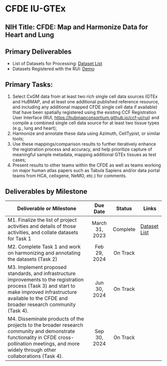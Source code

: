 # CFDE IU-GTEx
## NIH Title: CFDE: Map and Harmonize Data for Heart and Lung

## Primary Deliverables

- List of Datasets for Processing: [Dataset List](https://docs.google.com/spreadsheets/d/1HyUCq8n2zOozOck_Nvrp0RNd1TL4iK9I0C5cb9DuHhY/edit#gid=2095065964)
- Datasets Registered with the RUI: [Demo](https://hubmapconsortium.github.io/hra-gtex-pilot2/ccf-eui.html)

## Primary Tasks:

1. Select CxGM data from at least two rich single cell data sources (GTEx and HuBMAP, and at least one additional published reference resource, and including any additional mapped CFDE single cell data if available) that have been spatially registered using the existing CCF Registration User Interface (RUI, https://hubmapconsortium.github.io/ccf-ui/rui) and compile a combined single cell data source for at least two tissue types (e.g., lung and heart);
2. Harmonize and annotate these data using Azimuth, CellTypist, or similar tools;
3. Use these mappings/comparison results to further iteratively enhance the registration process and accuracy, and help prioritize capture of meaningful sample metadata, mapping additional GTEx tissues as test cases;
4. Present results to other teams within the CFDE  as well as teams working on major human atlas papers such as Tabula Sapiens and/or data portal teams from HCA, cellxgene, NeMO, etc.) for comments.

## Deliverables by Milestone

| Deliverable or Milestone | Due Date | Status | Links
|---|:-:|:-:|---|
| M1. Finalize the list of project activities and details of those activities, and collate datasets for Task 1 | March 31, 2023 | Complete | [Dataset List](https://docs.google.com/spreadsheets/d/1HyUCq8n2zOozOck_Nvrp0RNd1TL4iK9I0C5cb9DuHhY/edit#gid=2095065964) |
| M2. Complete Task 1 and work on harmonizing and annotating the datasets (Task 2) | Feb 29, 2024 | On Track | |
| M3. Implement proposed standards, and infrastructure improvements to the registration process (Task 3) and start to make improved infrastructure available to the CFDE and broader research community (Task 4). | Jun 30, 2024 | On Track | |
| M4. Disseminate products of the projects to the broader research community and demonstrate functionality in CFDE cross-pollination meetings, and more widely through other collaborations (Task 4). | Sep 30, 2024 | On Track | |
